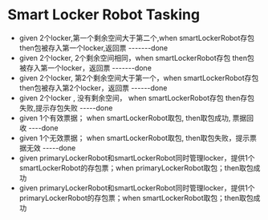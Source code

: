 # Smart Locker Robot Tasking

* given 2个locker,第一个剩余空间大于第二个,when smartLockerRobot存包 then包被存入第一个locker,返回票 -------done
* given 2个locker, 2个剩余空间相同，when smartLockerRobot存包 then包被存入第一个locker，返回票 -------done
* given 2个locker, 第2个剩余空间大于第一个，when smartLockerRobot存包 then包被存入第2个locker，返回票 ------done
* given 2个locker , 没有剩余空间， when smartLockerRobot存包 then存包失败,提示存包失败 -----done
* given 1个有效票据； when smartLockerRobot取包, then取包成功, 票据回收 ----done
* given 1个无效票据； when smartLockerRobot取包, then取包失败，提示票据无效 -----done
* given primaryLockerRobot和smartLockerRobot同时管理locker，提供1个smartLockerRobot的存包票；when primaryLockerRobot取包；then取包成功
* given primaryLockerRobot和smartLockerRobot同时管理locker，提供1个primaryLockerRobot的存包票；when smartLockerRobot取包；then取包成功

